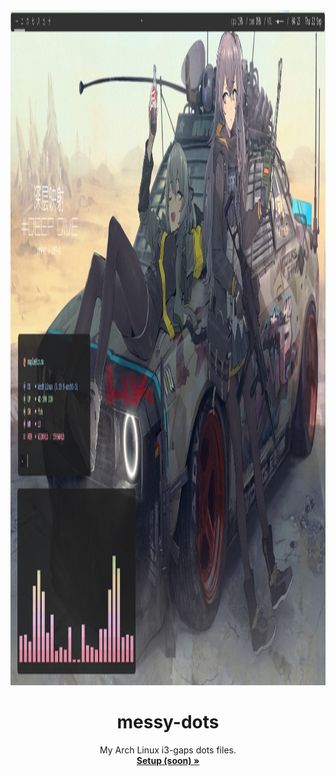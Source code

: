 <div align="center">

  <img src="https://raw.githubusercontent.com/owospace/messy-dots/master/assets/ss.png" width="1920" height="1080">
  <h1 align="center">messy-dots</h1>

  <p align="center">
    My Arch Linux i3-gaps dots files.<br>
    <a href="https://github.com/owospace/messy-dots#getting-started"><strong>Setup (soon) »</strong></a>
    <br>
  </p>

</div><br><br>
